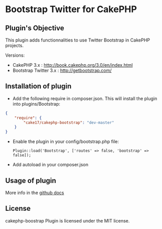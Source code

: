 Bootstrap Twitter for CakePHP
=============================

## Plugin's Objective ##

This plugin adds functionnalities to use Twitter Bootstrap in CakePHP projects.

Versions:

- CakePHP 3.x : http://book.cakephp.org/3.0/en/index.html
- Bootstrap Twitter 3.x : http://getbootstrap.com/

## Installation of plugin ##

- Add the following require in composer.json. This will install the plugin into
plugins/Bootstrap:

```json
{
	"require": {
		"cake17/cakephp-bootstrap": "dev-master"
	}
}
```

- Enable the plugin in your config/bootstrap.php file:

	`Plugin::load('Bootstrap', ['routes' => false, 'bootstrap' => false]);`

- Add autoload in your composer.json

## Usage of plugin ##

More info in the [github docs](http://cake17.github.io/cakephp-bootstrap)

## License ##

cakephp-boostrap Plugin is licensed under the MIT license.
